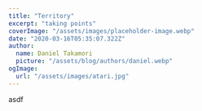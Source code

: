 ```yaml
---
title: "Territory"
excerpt: "taking points"
coverImage: "/assets/images/placeholder-image.webp"
date: "2020-03-16T05:35:07.322Z"
author:
  name: Daniel Takamori
  picture: "/assets/blog/authors/daniel.webp"
ogImage:
  url: "/assets/images/atari.jpg"
---
```


asdf
